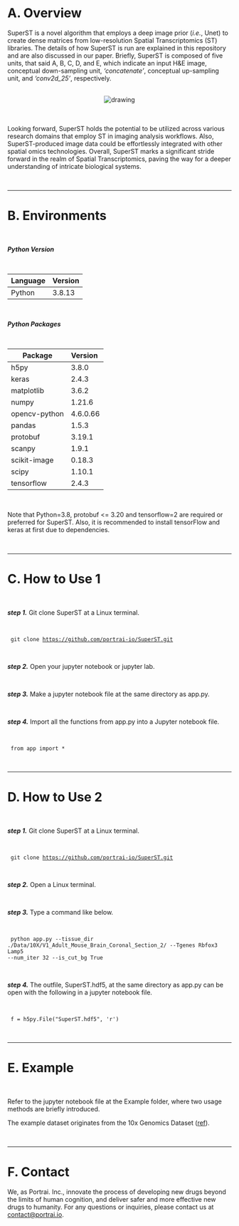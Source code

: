 # A. Overview

SuperST is a novel algorithm that employs a deep image prior (_i.e._, Unet) to create dense matrices from low-resolution Spatial Transcriptomics (ST) libraries. The details of how SuperST is run are explained in this repository and are also discussed in our paper. Briefly, SuperST is composed of five units, that said A, B, C, D, and E, which indicate an input H&E image, conceptual down-sampling unit, _‘concatenate’_, conceptual up-sampling unit, and _‘conv2d_25’_, respectively. 

<br>
<center>
<img src="https://github.com/portrai-io/SuperST/assets/55747737/f603fa0b-8e74-488a-b769-01051b7c5298" alt="drawing" />
</center>
<br>
<br>

Looking forward, SuperST holds the potential to be utilized across various research domains that employ ST in imaging analysis workflows. Also, SuperST-produced image data could be effortlessly integrated with other spatial omics technologies. Overall, SuperST marks a significant stride forward in the realm of Spatial Transcriptomics, paving the way for a deeper understanding of intricate biological systems.

<br>

---

# B. Environments

<br>

_**Python Version**_ 

<br>

| **Language** | **Version** |
| --- | --- |
| Python | 3.8.13 |

<br>

_**Python Packages**_

<br>

| **Package** | **Version**  |
| --- | --- |
| h5py | 3.8.0 |
| keras | 2.4.3 |
| matplotlib | 3.6.2 |
| numpy | 1.21.6 |
| opencv-python | 4.6.0.66 |
| pandas | 1.5.3 |
| protobuf | 3.19.1 |
| scanpy | 1.9.1 |
| scikit-image | 0.18.3 |
| scipy | 1.10.1 |
| tensorflow | 2.4.3 |

<br>

Note that Python=3.8, protobuf <= 3.20 and tensorflow=2 are required or preferred for SuperST. Also, it is recommended to install tensorFlow and keras at first due to dependencies.

<br>

---

# C. How to Use 1

<br>

_**step 1.**_ Git clone SuperST at a Linux terminal.

<br>

<code> git clone https://github.com/portrai-io/SuperST.git </code>
  
<br>

_**step 2.**_ Open your jupyter notebook or jupyter lab. 

<br>

_**step 3.**_ Make a jupyter notebook file at the same directory as app.py.

<br>

_**step 4.**_ Import all the functions from app.py into a Jupyter notebook file.

<br>

<code> from app import * </code>

<br>

---

# D. How to Use 2

<br>

_**step 1.**_ Git clone SuperST at a Linux terminal.

<br>

<code> git clone https://github.com/portrai-io/SuperST.git </code>

<br>

_**step 2.**_ Open a Linux terminal.

<br>

_**step 3.**_ Type a command like below.

<br>

<code> python app.py --tissue_dir ./Data/10X/V1_Adult_Mouse_Brain_Coronal_Section_2/ --Tgenes Rbfox3 Lamp5 --num_iter 32 --is_cut_bg True </code>

<br>

_**step 4.**_ The outfile, SuperST.hdf5, at the same directory as app.py can be open with the following in a jupyter notebook file.

<br>

<code> f = h5py.File("SuperST.hdf5", 'r') </code>

<br>

---

# E. Example

<br>

Refer to the jupyter notebook file at the Example folder, where two usage methods are briefly introduced.

The example dataset originates from the 10x Genomics Dataset ([ref](https://www.10xgenomics.com/resources/datasets/adult-mouse-brain-section-2-coronal-stains-dapi-anti-gfap-anti-neu-n-1-standard-1-1-0)).

<br>

---

# F. Contact
We, as Portrai. Inc., innovate the process of developing new drugs beyond the limits of human cognition, and deliver safer and more effective new drugs to humanity. For any questions or inquiries, please contact us at contact@portrai.io.
